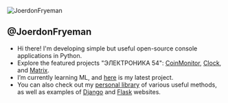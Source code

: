 ![JoerdonFryeman](https://github.com/user-attachments/assets/a7c172e1-67c1-43a5-9ec5-ec6c6ee1d3e2)

## @JoerdonFryeman

- Hi there! I'm developing simple but useful open-source console applications in Python.
- Explore the featured projects "ЭЛЕКТРОНИКА 54": [CoinMonitor](https://github.com/JoerdonFryeman/CoinMonitor), [Clock](https://github.com/JoerdonFryeman/Clock), and [Matrix](https://github.com/JoerdonFryeman/Matrix).
- I’m currently learning ML, and [here](https://github.com/JoerdonFryeman/NeuralNetwork) is my latest project.
- You can also check out my [personal library](https://github.com/JoerdonFryeman/PyKepLib) of various useful methods, as well as examples of [Django](https://github.com/JoerdonFryeman/DjangoSite) and [Flask](https://github.com/JoerdonFryeman/FlaskSite) websites.

<!---
JoerdonFryeman/JoerdonFryeman is a ✨ special ✨ repository because its `README.md` (this file) appears on your GitHub profile.
You can click the Preview link to take a look at your changes.
--->
